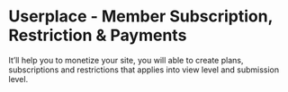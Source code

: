 # Userplace - Member Subscription, Restriction & Payments

It’ll help you to monetize your site, you will able to create plans, subscriptions and restrictions that applies into view level and submission level.

